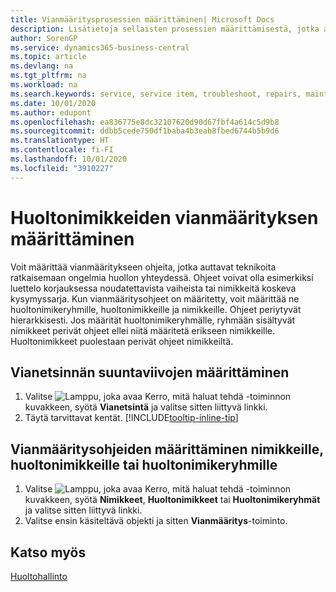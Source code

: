 ```yaml
---
title: Vianmääritysprosessien määrittäminen| Microsoft Docs
description: Lisätietoja sellaisten prosessien määrittämisestä, jotka auttavat huoltohenkilöstöä tunnistamaan ja ratkaisemaan huoltonimikkeiden ongelmia.
author: SorenGP
ms.service: dynamics365-business-central
ms.topic: article
ms.devlang: na
ms.tgt_pltfrm: na
ms.workload: na
ms.search.keywords: service, service item, troubleshoot, repairs, maintenance
ms.date: 10/01/2020
ms.author: edupont
ms.openlocfilehash: ea836775e8dc32107620d90d67fbf4a614c5d9b8
ms.sourcegitcommit: ddbb5cede750df1baba4b3eab8fbed6744b5b9d6
ms.translationtype: HT
ms.contentlocale: fi-FI
ms.lasthandoff: 10/01/2020
ms.locfileid: "3910227"
---
```

# <a name="setting-up-troubleshooting-for-service-items"></a>Huoltonimikkeiden vianmäärityksen määrittäminen
Voit määrittää vianmääritykseen ohjeita, jotka auttavat teknikoita ratkaisemaan ongelmia huollon yhteydessä. Ohjeet voivat olla esimerkiksi luettelo korjauksessa noudatettavista vaiheista tai nimikkeitä koskeva kysymyssarja. Kun vianmääritysohjeet on määritetty, voit määrittää ne huoltonimikeryhmille, huoltonimikkeille ja nimikkeille. Ohjeet periytyvät hierarkkisesti. Jos määrität huoltonimikeryhmälle, ryhmään sisältyvät nimikkeet perivät ohjeet ellei niitä määritetä erikseen nimikkeille. Huoltonimikkeet puolestaan perivät ohjeet nimikkeiltä.  

## <a name="to-set-up-troubleshooting-guidelines"></a>Vianetsinnän suuntaviivojen määrittäminen
1. Valitse ![Lamppu, joka avaa Kerro, mitä haluat tehdä -toiminnon](media/ui-search/search_small.png "Kerro, mitä haluat tehdä") kuvakkeen, syötä **Vianetsintä** ja valitse sitten liittyvä linkki.  
2. Täytä tarvittavat kentät. [!INCLUDE[tooltip-inline-tip](includes/tooltip-inline-tip_md.md)]  

## <a name="to-assign-troubleshooting-guidelines-to-items-service-items-or-service-item-groups"></a>Vianmääritysohjeiden määrittäminen nimikkeille, huoltonimikkeille tai huoltonimikeryhmille
1. Valitse ![Lamppu, joka avaa Kerro, mitä haluat tehdä -toiminnon](media/ui-search/search_small.png "Kerro, mitä haluat tehdä") kuvakkeen, syötä **Nimikkeet**, **Huoltonimikkeet** tai **Huoltonimikeryhmät** ja valitse sitten liittyvä linkki.  
2. Valitse ensin käsiteltävä objekti ja sitten **Vianmääritys**-toiminto.  

## <a name="see-also"></a>Katso myös
[Huoltohallinto](service-service.md)